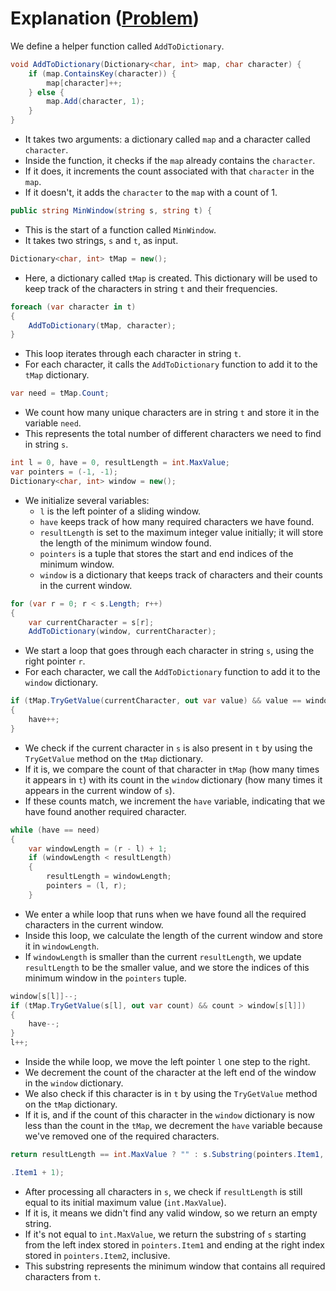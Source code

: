 # Explanation ([Problem](https://leetcode.com/problems/minimum-window-substring))

We define a helper function called `AddToDictionary`.
```csharp
void AddToDictionary(Dictionary<char, int> map, char character) {
    if (map.ContainsKey(character)) {
        map[character]++;
    } else {
        map.Add(character, 1);
    }
}
```

- It takes two arguments: a dictionary called `map` and a character called `character`.
- Inside the function, it checks if the `map` already contains the `character`.
- If it does, it increments the count associated with that `character` in the `map`.
- If it doesn't, it adds the `character` to the `map` with a count of 1.

```csharp
public string MinWindow(string s, string t) {
```
- This is the start of a function called `MinWindow`.
- It takes two strings, `s` and `t`, as input.

```csharp
Dictionary<char, int> tMap = new();
```
- Here, a dictionary called `tMap` is created. This dictionary will be used to keep track of the characters in string `t` and their frequencies.

```csharp
foreach (var character in t)
{
    AddToDictionary(tMap, character);
}
```
- This loop iterates through each character in string `t`.
- For each character, it calls the `AddToDictionary` function to add it to the `tMap` dictionary.

```csharp
var need = tMap.Count;
```
- We count how many unique characters are in string `t` and store it in the variable `need`.
- This represents the total number of different characters we need to find in string `s`.

```csharp
int l = 0, have = 0, resultLength = int.MaxValue;
var pointers = (-1, -1);
Dictionary<char, int> window = new();
```
- We initialize several variables:
    - `l` is the left pointer of a sliding window.
    - `have` keeps track of how many required characters we have found.
    - `resultLength` is set to the maximum integer value initially; it will store the length of the minimum window found.
    - `pointers` is a tuple that stores the start and end indices of the minimum window.
    - `window` is a dictionary that keeps track of characters and their counts in the current window.

```csharp
for (var r = 0; r < s.Length; r++)
{
    var currentCharacter = s[r];
    AddToDictionary(window, currentCharacter);
```
- We start a loop that goes through each character in string `s`, using the right pointer `r`.
- For each character, we call the `AddToDictionary` function to add it to the `window` dictionary.

```csharp
if (tMap.TryGetValue(currentCharacter, out var value) && value == window[currentCharacter])
{
    have++;
}
```
- We check if the current character in `s` is also present in `t` by using the `TryGetValue` method on the `tMap` dictionary.
- If it is, we compare the count of that character in `tMap` (how many times it appears in `t`) with its count in the `window` dictionary (how many times it appears in the current window of `s`).
- If these counts match, we increment the `have` variable, indicating that we have found another required character.

```csharp
while (have == need)
{
    var windowLength = (r - l) + 1;
    if (windowLength < resultLength)
    {
        resultLength = windowLength;
        pointers = (l, r);
    }
```
- We enter a while loop that runs when we have found all the required characters in the current window.
- Inside this loop, we calculate the length of the current window and store it in `windowLength`.
- If `windowLength` is smaller than the current `resultLength`, we update `resultLength` to be the smaller value, and we store the indices of this minimum window in the `pointers` tuple.

```csharp
window[s[l]]--;
if (tMap.TryGetValue(s[l], out var count) && count > window[s[l]])
{
    have--;
}
l++;
```
- Inside the while loop, we move the left pointer `l` one step to the right.
- We decrement the count of the character at the left end of the window in the `window` dictionary.
- We also check if this character is in `t` by using the `TryGetValue` method on the `tMap` dictionary.
- If it is, and if the count of this character in the `window` dictionary is now less than the count in the `tMap`, we decrement the `have` variable because we've removed one of the required characters.

```csharp
return resultLength == int.MaxValue ? "" : s.Substring(pointers.Item1, pointers.Item2 - pointers

.Item1 + 1);
```
- After processing all characters in `s`, we check if `resultLength` is still equal to its initial maximum value (`int.MaxValue`).
- If it is, it means we didn't find any valid window, so we return an empty string.
- If it's not equal to `int.MaxValue`, we return the substring of `s` starting from the left index stored in `pointers.Item1` and ending at the right index stored in `pointers.Item2`, inclusive.
- This substring represents the minimum window that contains all required characters from `t`.
